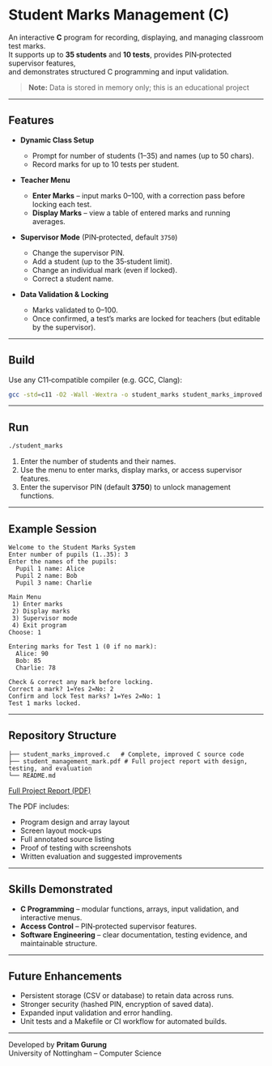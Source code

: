 # Student Marks Management (C)

An interactive **C** program for recording, displaying, and managing classroom test marks.  
It supports up to **35 students** and **10 tests**, provides PIN‑protected supervisor features,  
and demonstrates structured C programming and input validation.

> **Note:** Data is stored in memory only; this is an educational project

---

## Features

* **Dynamic Class Setup**  
  * Prompt for number of students (1–35) and names (up to 50 chars).
  * Record marks for up to 10 tests per student.

* **Teacher Menu**  
  * **Enter Marks** – input marks 0–100, with a correction pass before locking each test.  
  * **Display Marks** – view a table of entered marks and running averages.

* **Supervisor Mode** (PIN‑protected, default `3750`)  
  * Change the supervisor PIN.  
  * Add a student (up to the 35‑student limit).  
  * Change an individual mark (even if locked).  
  * Correct a student name.

* **Data Validation & Locking**  
  * Marks validated to 0–100.  
  * Once confirmed, a test’s marks are locked for teachers (but editable by the supervisor).

---

## Build

Use any C11‑compatible compiler (e.g. GCC, Clang):

```bash
gcc -std=c11 -O2 -Wall -Wextra -o student_marks student_marks_improved.c
```

---

## Run

```bash
./student_marks
```

1. Enter the number of students and their names.  
2. Use the menu to enter marks, display marks, or access supervisor features.  
3. Enter the supervisor PIN (default **3750**) to unlock management functions.

---

## Example Session

```
Welcome to the Student Marks System
Enter number of pupils (1..35): 3
Enter the names of the pupils:
  Pupil 1 name: Alice
  Pupil 2 name: Bob
  Pupil 3 name: Charlie

Main Menu
 1) Enter marks
 2) Display marks
 3) Supervisor mode
 4) Exit program
Choose: 1

Entering marks for Test 1 (0 if no mark):
  Alice: 90
  Bob: 85
  Charlie: 78

Check & correct any mark before locking.
Correct a mark? 1=Yes 2=No: 2
Confirm and lock Test marks? 1=Yes 2=No: 1
Test 1 marks locked.
```

---

## Repository Structure

```
├── student_marks_improved.c   # Complete, improved C source code
├── student_management_mark.pdf # Full project report with design, testing, and evaluation
└── README.md
```

[Full Project Report (PDF)](Student_Marks_Management/docs/student_management_mark.pdf)

The PDF includes:
* Program design and array layout
* Screen layout mock‑ups
* Full annotated source listing
* Proof of testing with screenshots
* Written evaluation and suggested improvements

---

## Skills Demonstrated

* **C Programming** – modular functions, arrays, input validation, and interactive menus.
* **Access Control** – PIN‑protected supervisor features.
* **Software Engineering** – clear documentation, testing evidence, and maintainable structure.

---

## Future Enhancements

* Persistent storage (CSV or database) to retain data across runs.
* Stronger security (hashed PIN, encryption of saved data).
* Expanded input validation and error handling.
* Unit tests and a Makefile or CI workflow for automated builds.

---

Developed by **Pritam Gurung**  
University of Nottingham – Computer Science
